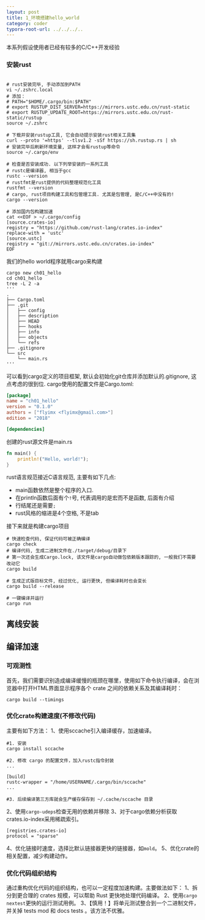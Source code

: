 ```yaml
---
layout: post
title: 1_环境搭建hello_world
category: coder
typora-root-url: ../../../..
---
```


本系列假设使用者已经有较多的C/C++开发经验



### 安装rust

```shell

# rust安装完毕, 手动添加到PATH
vi ~/.zshrc.local   
# 添加：
# PATH="$HOME/.cargo/bin:$PATH"
# export RUSTUP_DIST_SERVER=https://mirrors.ustc.edu.cn/rust-static
# export RUSTUP_UPDATE_ROOT=https://mirrors.ustc.edu.cn/rust-static/rustup
source ~/.zshrc

# 下载并安装rustup工具, 它会自动提示安装rust相关工具集
curl --proto '=https' --tlsv1.2 -sSf https://sh.rustup.rs | sh
# 安装完毕后刷新环境变量, 这样才会有rustup等命令
source ~/.cargo/env

# 检查是否安装成功. 以下列举安装的一系列工具 
# rustc是编译器, 相当于gcc
rustc --version
# rustfmt是rust提供的代码整理规范化工具
rustfmt --version
# cargo, rust项目构建工具和包管理工具. 尤其是包管理, 是C/C++中没有的!
cargo --version

# 添加国内包构建加速
cat <<EOF > ~/.cargo/config 
[source.crates-io]
registry = "https://github.com/rust-lang/crates.io-index"
replace-with = 'ustc'
[source.ustc]
registry = "git://mirrors.ustc.edu.cn/crates.io-index"
EOF
```

我们的hello world程序就用cargo来构建

```shell
cargo new ch01_hello
cd ch01_hello
tree -L 2 -a
'''
.
├── Cargo.toml
├── .git
│   ├── config
│   ├── description
│   ├── HEAD
│   ├── hooks
│   ├── info
│   ├── objects
│   └── refs
├── .gitignore
└── src
    └── main.rs
'''
```

可以看到cargo定义的项目框架, 默认会初始化git仓库并添加默认的.gitignore, 这点考虑的很到位. cargo使用的配置文件是Cargo.toml:

```toml
[package]
name = "ch01_hello"
version = "0.1.0"
authors = ["flyimx <flyimx@gmail.com>"]
edition = "2018"

[dependencies]
```

创建的rust源文件是main.rs

```rust
fn main() {
    println!("Hello, world!");
}
```

rust语言规范接近C语言规范, 主要有如下几点:

* main函数依然是整个程序的入口.
* 在println函数后面有个`!`号, 代表调用的是宏而不是函数, 后面有介绍
* 行结尾还是需要`;`
* rust风格的缩进是4个空格, 不是tab

接下来就是构建cargo项目

```shell
# 快速检查代码, 保证代码可被正确编译
cargo check
# 编译代码, 生成二进制文件在./target/debug/目录下
# 第一次还会生成Cargo.lock, 该文件是cargo自动做包依赖版本跟踪的, 一般我们不需要改动它
cargo build

# 生成正式版目标文件, 经过优化, 运行更快, 但编译耗时也会变长
cargo build --release

# 一键编译并运行
cargo run
```

## 离线安装



## 编译加速

### 可观测性

首先，我们需要识别造成编译缓慢的瓶颈在哪里，使用如下命令执行编译，会在浏览器中打开HTML界面显示程序各个 crate 之间的依赖关系及其编译耗时：
```shell
cargo build --timings
```

### 优化crate构建速度(不修改代码)
主要有如下方法：
1、使用sccache引入编译缓存，加速编译。
```shell
#1. 安装
cargo install sccache

#2. 修改 cargo 的配置文件，加入rustc指令封装
...

[build]
rustc-wrapper = "/home/USERNAME/.cargo/bin/sccache"
...

#3. 后续编译第三方库就会生产缓存保存到 ~/.cache/sccache 目录
```
2、使用`cargo-udeps`检查无用的依赖并移除
3、对于cargo依赖分析获取crates.io-index采用稀疏索引。
```shell
[registries.crates-io]
protocol = "sparse"
```
4、优化链接时速度，选择比默认链接器更快的链接器，如`mold`。
5、优化crate的相关配置，减少构建动作。


### 优化代码组织结构
通过重构优化代码的组织结构，也可以一定程度加速构建。主要做法如下：
1、拆分到更合理的 crates 规模，可以帮助 Rust 更快地处理代码编译。
2、使用`cargo nextest`更快的运行测试用例。
3、【慎用！】将单元测试整合到一个二进制文件，并关掉 tests mod 和 docs tests 。该方法不优雅。

